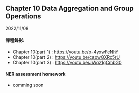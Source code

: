 ## Chapter 10  Data Aggregation and Group Operations

2022/11/08

#### 課程錄影:
* Chapter 10(part 1) : https://youtu.be/p-4yxwFeNhY
* Chapter 10(part 2) : https://youtu.be/csowQXRc5rU
* Chapter 10(part 3) : https://youtu.be/JWqz1gCmbG0

#### NER assessment homework
* comming soon